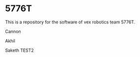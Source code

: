 # 5776T
This is a repository for the software of vex robotics team 5776T.

Cannon

Akhil

Saketh
TEST2
